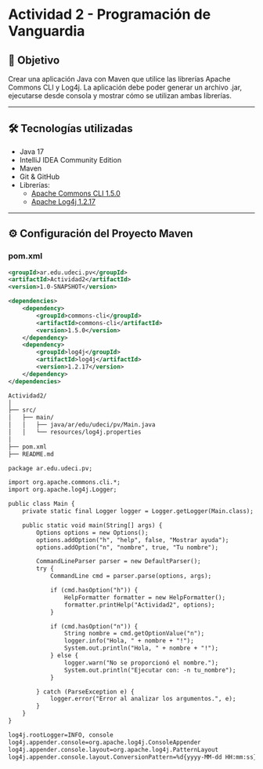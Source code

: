 # Actividad 2 - Programación de Vanguardia

## 🎯 Objetivo
Crear una aplicación Java con Maven que utilice las librerías Apache Commons CLI y Log4j. La aplicación debe poder generar un archivo .jar, ejecutarse desde consola y mostrar cómo se utilizan ambas librerías.

---

## 🛠 Tecnologías utilizadas

- Java 17
- IntelliJ IDEA Community Edition
- Maven
- Git & GitHub
- Librerías:
  - [Apache Commons CLI 1.5.0](https://commons.apache.org/proper/commons-cli/)
  - [Apache Log4j 1.2.17](https://logging.apache.org/log4j/1.2/)

---

## ⚙ Configuración del Proyecto Maven

### pom.xml

```xml
<groupId>ar.edu.udeci.pv</groupId>
<artifactId>Actividad2</artifactId>
<version>1.0-SNAPSHOT</version>

<dependencies>
    <dependency>
        <groupId>commons-cli</groupId>
        <artifactId>commons-cli</artifactId>
        <version>1.5.0</version>
    </dependency>
    <dependency>
        <groupId>log4j</groupId>
        <artifactId>log4j</artifactId>
        <version>1.2.17</version>
    </dependency>
</dependencies>

Actividad2/
│
├── src/
│   ├── main/
│   │   ├── java/ar/edu/udeci/pv/Main.java
│   │   └── resources/log4j.properties
│
├── pom.xml
├── README.md

package ar.edu.udeci.pv;

import org.apache.commons.cli.*;
import org.apache.log4j.Logger;

public class Main {
    private static final Logger logger = Logger.getLogger(Main.class);

    public static void main(String[] args) {
        Options options = new Options();
        options.addOption("h", "help", false, "Mostrar ayuda");
        options.addOption("n", "nombre", true, "Tu nombre");

        CommandLineParser parser = new DefaultParser();
        try {
            CommandLine cmd = parser.parse(options, args);

            if (cmd.hasOption("h")) {
                HelpFormatter formatter = new HelpFormatter();
                formatter.printHelp("Actividad2", options);
            }

            if (cmd.hasOption("n")) {
                String nombre = cmd.getOptionValue("n");
                logger.info("Hola, " + nombre + "!");
                System.out.println("Hola, " + nombre + "!");
            } else {
                logger.warn("No se proporcionó el nombre.");
                System.out.println("Ejecutar con: -n tu_nombre");
            }

        } catch (ParseException e) {
            logger.error("Error al analizar los argumentos.", e);
        }
    }
}

log4j.rootLogger=INFO, console
log4j.appender.console=org.apache.log4j.ConsoleAppender
log4j.appender.console.layout=org.apache.log4j.PatternLayout
log4j.appender.console.layout.ConversionPattern=%d{yyyy-MM-dd HH:mm:ss} [%p] %m%n
